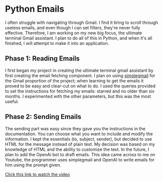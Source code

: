 # Python Emails
I often struggle with navigating through Gmail. I find it tiring to scroll through useless emails, and even though I can set filters, they're never fully effective. Therefore, I am working on my new big focus, the ultimate terminal Gmail assistant. I plan to do all of this in Python, and when it's all finished, I will attempt to make it into an application.

## Phase 1: Reading Emails
I first began my project in creating the ultimate terminal gmail assistant by first creating the email fetching component. I plan on using [simplegmail](https://github.com/jeremyephron/simplegmail/blob/master/simplegmail/query.py) for the Gmail proportion of the project; when learning to get the emails it proved to be easy and clear-cut on what to do. I used the queries provided to set the instructions for fetching my emails: starred and no older than six months. I experimented with the other parameters, but this was the most useful. 

## Phase 2: Sending Emails 
The sending part was easy since they gave you the instructions in the documentation. You can choose what you want to include and modify the information. I kept the essentials (to, subject, sender), but decided to use HTML for the message instead of plain text. My decision was based on my knowledge of HTML and the ability to customize the text. In the future, I plan to add the OpenAi bot to draft emails. This idea came across to me on Youtube, the programmer uses simplegmail and OpenAI to write emails for him using the prompt given. 

[Click this link to watch the video](https://www.youtube.com/watch?v=rT_SMx1elQ4&ab_channel=iansamir)

